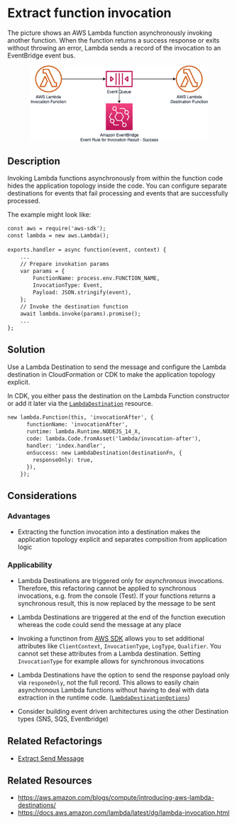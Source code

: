 # Extract function invocation


The picture shows an AWS Lambda function asynchronously invoking another function. When the function returns a success response or exits without throwing an error, Lambda sends a record of the invocation to an EventBridge event bus.

<p align="center">
<img src="DestinationToLambda.png" alt="Async Function Invocation" width="400" align="middle"/>
</p>


## Description 

Invoking Lambda functions asynchronously from within the function code hides the application topology inside the code. You can configure separate destinations for events that fail processing and events that are successfully processed.

The example might look like: 
``` 
const aws = require('aws-sdk');
const lambda = new aws.Lambda();

exports.handler = async function(event, context) {
    ...
    // Prepare invokation params 
    var params = {
        FunctionName: process.env.FUNCTION_NAME,
        InvocationType: Event,
        Payload: JSON.stringify(event),
    };
    // Invoke the destination function 
    await lambda.invoke(params).promise();
    ...
};
```

## Solution

Use a Lambda Destination to send the message and configure the Lambda destination in CloudFormation or CDK to make the application topology explicit.

In CDK, you either pass the destination on the Lambda Function constructor or add it later via the [`LambdaDestination`](https://docs.aws.amazon.com/cdk/api/v2/docs/aws-cdk-lib.aws_lambda_destinations.LambdaDestination.html) resource.

```
new lambda.Function(this, 'invocationAfter', {
      functionName: 'invocationAfter',
      runtime: lambda.Runtime.NODEJS_14_X,
      code: lambda.Code.fromAsset('lambda/invocation-after'),
      handler: 'index.handler',
      onSuccess: new LambdaDestination(destinationFn, {
        responseOnly: true,
      }),
    }); 
```

## Considerations

### Advantages 
* Extracting the function invocation into a destination makes the application topology explicit and separates compsition from application logic

### Applicability

* Lambda Destinations are triggered only for *asynchronous* invocations. Therefore, this refactoring cannot be applied to synchronous invocations, e.g. from the console (Test). If your functions returns a synchronous result, this is now replaced by the message to be sent

* Lambda Destinations are triggered at the end of the function execution whereas the code could send the message at any place

* Invoking a functinon from [AWS SDK](https://docs.aws.amazon.com/AWSJavaScriptSDK/v3/latest/clients/client-lambda/interfaces/invokecommandinput.html) allows you to set additional attributes like `ClientContext`, `InvocationType`, `LogType`, `Qualifier`. You cannot set these attributes from a Lambda destination. Setting `InvocationType` for example allows for synchronous invocations

* Lambda Destinations have the option to send the response payload only via `responeOnly`, not the full record. This allows to easily chain asynchronous Lambda functions without having to deal with data extraction in the runtime code. ([`LambdaDestinationOptions`](https://docs.aws.amazon.com/cdk/api/v2/docs/aws-cdk-lib.aws_lambda_destinations.LambdaDestinationOptions.html))

* Consider building event driven architectures using the other Destination types (SNS, SQS, Eventbridge)


## Related Refactorings 
* [Extract Send Message](patterns/extract_send_message.md)

## Related Resources
* https://aws.amazon.com/blogs/compute/introducing-aws-lambda-destinations/
* https://docs.aws.amazon.com/lambda/latest/dg/lambda-invocation.html
